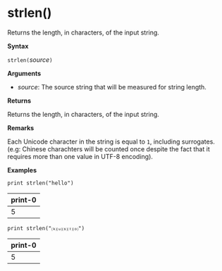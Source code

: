 # strlen()

Returns the length, in characters, of the input string.
	
**Syntax**

`strlen(`*source*`)`

**Arguments**

* *source*: The source string that will be measured for string length.

**Returns**

Returns the length, in characters, of the input string.

**Remarks**

Each Unicode character in the string is equal to `1`, including surrogates.
(e.g: Chinese charachters will be counted once despite the fact that it requires more than one value in UTF-8 encoding).


**Examples**

```kusto
print strlen("hello")
```

|print-0|
|---|
|5|

```kusto
print strlen("⒦⒰⒮⒯⒪")
```

|print-0|
|---|
|5|


